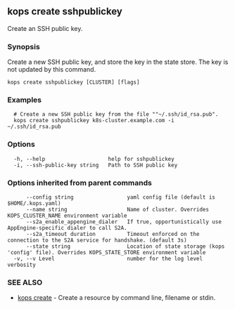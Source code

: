 
<!--- This file is automatically generated by make gen-cli-docs; changes should be made in the go CLI command code (under cmd/kops) -->

## kops create sshpublickey

Create an SSH public key.

### Synopsis

Create a new SSH public key, and store the key in the state store.  The key is not updated by this command.

```
kops create sshpublickey [CLUSTER] [flags]
```

### Examples

```
  # Create a new SSH public key from the file ""~/.ssh/id_rsa.pub".
  kops create sshpublickey k8s-cluster.example.com -i ~/.ssh/id_rsa.pub
```

### Options

```
  -h, --help                    help for sshpublickey
  -i, --ssh-public-key string   Path to SSH public key
```

### Options inherited from parent commands

```
      --config string                 yaml config file (default is $HOME/.kops.yaml)
      --name string                   Name of cluster. Overrides KOPS_CLUSTER_NAME environment variable
      --s2a_enable_appengine_dialer   If true, opportunistically use AppEngine-specific dialer to call S2A.
      --s2a_timeout duration          Timeout enforced on the connection to the S2A service for handshake. (default 3s)
      --state string                  Location of state storage (kops 'config' file). Overrides KOPS_STATE_STORE environment variable
  -v, --v Level                       number for the log level verbosity
```

### SEE ALSO

* [kops create](kops_create.md)	 - Create a resource by command line, filename or stdin.


